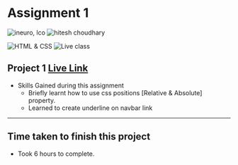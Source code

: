 # Assignment 1

![ineuro, lco](https://img.shields.io/badge/iNeuron-LCO-green)
![hitesh choudhary](https://img.shields.io/badge/Hitesh--Choudhary-Full--stack--JS--bootcamp-red)

![HTML & CSS](https://img.shields.io/badge/HTML-CSS-orange)
![Live class](https://img.shields.io/badge/LIVE--CLASS-PROJECT--1-lightgrey)

## Project 1 [Live Link](https://live-proj-1.netlify.app/)

-   Skills Gained during this assignment
    -   Briefly learnt how to use css positions [Relative & Absolute] property.
    -   Learned to create underline on navbar link 

---

## Time taken to finish this project

-  Took 6 hours to complete.

